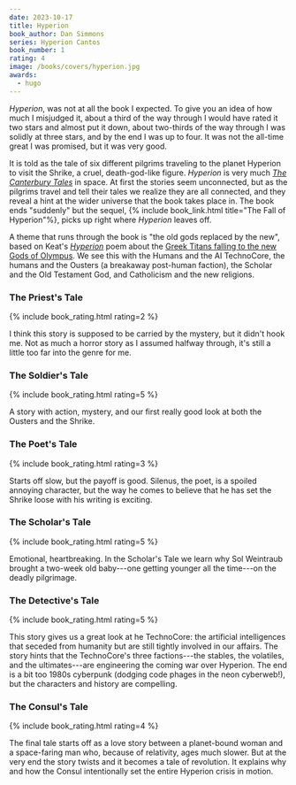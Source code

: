 ```yaml
---
date: 2023-10-17
title: Hyperion
book_author: Dan Simmons
series: Hyperion Cantos
book_number: 1
rating: 4
image: /books/covers/hyperion.jpg
awards:
  - hugo
---
```


<cite class="book-title">Hyperion</cite>, was not at all the book I expected.
To give you an idea of how much I misjudged it, about a third of the way
through I would have rated it two stars and almost put it down, about
two-thirds of the way through I was solidly at three stars, and by the end I
was up to four. It was not the all-time great I was promised, but it was very
good.

It is told as the tale of six different pilgrims traveling to the planet
Hyperion to visit the Shrike, a cruel, death-god-like figure. <cite
class="book-title">Hyperion</cite> is very much <cite class="book-title">[The
Canterbury Tales][tales]</cite> in space. At first the stories seem
unconnected, but as the pilgrims travel and tell their tales we realize they
are all connected, and they reveal a hint at the wider universe that the book
takes place in. The book ends "suddenly" but the sequel, {% include
book_link.html title="The Fall of Hyperion"%}, picks up right where <cite
class="book-title">Hyperion</cite> leaves off.

[tales]: https://en.wikipedia.org/wiki/The_Canterbury_Tales

A theme that runs through the book is "the old gods replaced by the new",
based on Keat's <cite class="book-title">[Hyperion][hyperion]</cite> poem
about the [Greek Titans falling to the new Gods of Olympus][titanomachy]. We
see this with the Humans and the AI TechnoCore, the humans and the Ousters (a
breakaway post-human faction), the Scholar and the Old Testament God, and
Catholicism and the new religions.

[hyperion]: https://en.wikipedia.org/wiki/Hyperion_(poem)
[titanomachy]: https://en.wikipedia.org/wiki/Titanomachy

### The Priest's Tale
{% include book_rating.html rating=2 %}

I think this story is supposed to be carried by the mystery, but it didn't
hook me. Not as much a horror story as I assumed halfway through, it's still a
little too far into the genre for me.

### The Soldier's Tale
{% include book_rating.html rating=5 %}

A story with action, mystery, and our first really good look at both the
Ousters and the Shrike.

### The Poet's Tale
{% include book_rating.html rating=3 %}

Starts off slow, but the payoff is good. Silenus, the poet, is a spoiled
annoying character, but the way he comes to believe that he has set the Shrike
loose with his writing is exciting.

### The Scholar's Tale
{% include book_rating.html rating=5 %}

Emotional, heartbreaking. In the Scholar's Tale we learn why Sol Weintraub
brought a two-week old baby---one getting younger all the time---on the deadly
pilgrimage.

### The Detective's Tale
{% include book_rating.html rating=5 %}

This story gives us a great look at he TechnoCore: the artificial
intelligences that seceded from humanity but are still tightly involved in our
affairs. The story hints that the TechnoCore's three factions---the stables,
the volatiles, and the ultimates---are engineering the coming war over
Hyperion. The end is a bit too 1980s cyberpunk (dodging code phages in the
neon cyberweb!), but the characters and history are compelling.

### The Consul's Tale
{% include book_rating.html rating=4 %}

The final tale starts off as a love story between a planet-bound woman and a
space-faring man who, because of relativity, ages much slower. But at the very
end the story twists and it becomes a tale of revolution. It explains why and
how the Consul intentionally set the entire Hyperion crisis in motion.
